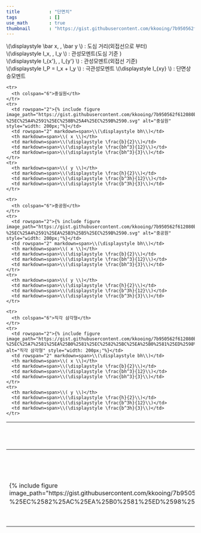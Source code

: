 ```yaml
---
title           : "단면치"
tags            : []
use_math        : true
thumbnail       : "https://gist.githubusercontent.com/kkooing/7b950562f612080b8476d555dfb9db14/raw/ec33cbbd2b994f4b8cd161e84b414a6d7274b187/%25EB%258B%25A8%25EB%25A9%25B4%25EC%25B9%2598-%25EC%2582%25AC%25EA%25B0%2581%25ED%2598%2595.svg"
---
```

\\(\displaystyle \bar x, \, \bar y \\) : 도심 거리(외접선으로 부터)  
\\(\displaystyle I_x, \, I_y \\) : 관성모멘트(도심 기준 )  
\\(\displaystyle I_{x'}, \, I_{y'} \\) : 관성모멘트(외접선 기준)  
\\(\displaystyle I_P = I_x + I_y \\) : 극관성모멘트
\\(\displaystyle I_{xy} \\) : 단면상승모멘트


<div class="sx nw">
<table>
  <thead>
   <tr>
     <th>그림</th>
     <th>넓이</th>
     <th colspan="2">도심</th>
     <th markdown=span>도심 기준<br/>(\\( I_x\\), \\( I_y\\))</th>
     <th markdown=span>외접선 기준<br/>(\\( I_{x'}\\), \\( I_{y'}\\))</th>
   </tr>
  </thead>
  <tbody>
    <tr>
      <th colspan="6">사각형</th>
    </tr>
    <tr>
      <td rowspan="2">{% include figure image_path="https://gist.githubusercontent.com/kkooing/7b950562f612080b8476d555dfb9db14/raw/ec33cbbd2b994f4b8cd161e84b414a6d7274b187/%25EB%258B%25A8%25EB%25A9%25B4%25EC%25B9%2598-%25EC%2582%25AC%25EA%25B0%2581%25ED%2598%2595.svg" alt="사각형" style="width: 200px;"%}</td>
      <td rowspan="2" markdown=span>\\(\displaystyle bh\\)</td>
      <th markdown=span>\\( x \\)</th>
      <td markdown=span>\\(\displaystyle \frac{b}{2}\\)</td>
      <td markdown=span>\\(\displaystyle \frac{bh^3}{12}\\)</td>
      <td markdown=span>\\(\displaystyle \frac{bh^3}{3}\\)</td>
    </tr>
    <tr>
      <th markdown=span>\\( y \\)</th>
      <td markdown=span>\\(\displaystyle \frac{h}{2}\\)</td>
      <td markdown=span>\\(\displaystyle \frac{b^3h}{12}\\)</td>
      <td markdown=span>\\(\displaystyle \frac{b^3h}{3}\\)</td>
    </tr>

    <tr>
      <th colspan="6">중실원</th>
    </tr>
    <tr>
      <td rowspan="2">{% include figure image_path="https://gist.githubusercontent.com/kkooing/7b950562f612080b8476d555dfb9db14/raw/ec33cbbd2b994f4b8cd161e84b414a6d7274b187/%25EB%258B%25A8%25EB%25A9%25B4%25EC%25B9%2598-%25EC%25A4%2591%25EC%258B%25A4%25EC%259B%2590.svg" alt="중실원" style="width: 200px;"%}</td>
      <td rowspan="2" markdown=span>\\(\displaystyle bh\\)</td>
      <th markdown=span>\\( x \\)</th>
      <td markdown=span>\\(\displaystyle \frac{b}{2}\\)</td>
      <td markdown=span>\\(\displaystyle \frac{bh^3}{12}\\)</td>
      <td markdown=span>\\(\displaystyle \frac{bh^3}{3}\\)</td>
    </tr>
    <tr>
      <th markdown=span>\\( y \\)</th>
      <td markdown=span>\\(\displaystyle \frac{h}{2}\\)</td>
      <td markdown=span>\\(\displaystyle \frac{b^3h}{12}\\)</td>
      <td markdown=span>\\(\displaystyle \frac{b^3h}{3}\\)</td>
    </tr>

    <tr>
      <th colspan="6">중공원</th>
    </tr>
    <tr>
      <td rowspan="2">{% include figure image_path="https://gist.githubusercontent.com/kkooing/7b950562f612080b8476d555dfb9db14/raw/ec33cbbd2b994f4b8cd161e84b414a6d7274b187/%25EB%258B%25A8%25EB%25A9%25B4%25EC%25B9%2598-%25EC%25A4%2591%25EA%25B3%25B5%25EC%259B%2590.svg" alt="중공원" style="width: 200px;"%}</td>
      <td rowspan="2" markdown=span>\\(\displaystyle bh\\)</td>
      <th markdown=span>\\( x \\)</th>
      <td markdown=span>\\(\displaystyle \frac{b}{2}\\)</td>
      <td markdown=span>\\(\displaystyle \frac{bh^3}{12}\\)</td>
      <td markdown=span>\\(\displaystyle \frac{bh^3}{3}\\)</td>
    </tr>
    <tr>
      <th markdown=span>\\( y \\)</th>
      <td markdown=span>\\(\displaystyle \frac{h}{2}\\)</td>
      <td markdown=span>\\(\displaystyle \frac{b^3h}{12}\\)</td>
      <td markdown=span>\\(\displaystyle \frac{b^3h}{3}\\)</td>
    </tr>

    <tr>
      <th colspan="6">직각 삼각형</th>
    </tr>
    <tr>
      <td rowspan="2">{% include figure image_path="https://gist.githubusercontent.com/kkooing/7b950562f612080b8476d555dfb9db14/raw/ec33cbbd2b994f4b8cd161e84b414a6d7274b187/%25EB%258B%25A8%25EB%25A9%25B4%25EC%25B9%2598-%25EC%25A7%2581%25EA%25B0%2581%25EC%2582%25BC%25EA%25B0%2581%25ED%2598%2595.svg" alt="직각 삼각형" style="width: 200px;"%}</td>
      <td rowspan="2" markdown=span>\\(\displaystyle bh\\)</td>
      <th markdown=span>\\( x \\)</th>
      <td markdown=span>\\(\displaystyle \frac{b}{2}\\)</td>
      <td markdown=span>\\(\displaystyle \frac{bh^3}{12}\\)</td>
      <td markdown=span>\\(\displaystyle \frac{bh^3}{3}\\)</td>
    </tr>
    <tr>
      <th markdown=span>\\( y \\)</th>
      <td markdown=span>\\(\displaystyle \frac{h}{2}\\)</td>
      <td markdown=span>\\(\displaystyle \frac{b^3h}{12}\\)</td>
      <td markdown=span>\\(\displaystyle \frac{b^3h}{3}\\)</td>
    </tr>
  </tbody>
</table>
</div>
